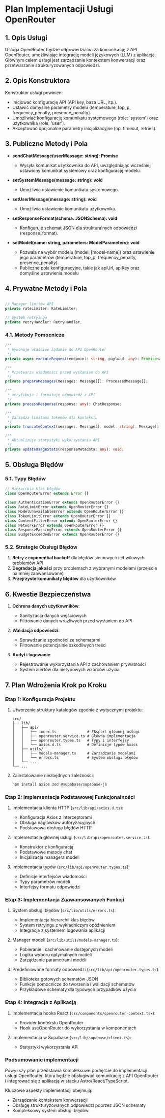 # Plan Implementacji Usługi OpenRouter

## 1. Opis Usługi

Usługa OpenRouter będzie odpowiedzialna za komunikację z API OpenRouter, umożliwiając integrację modeli językowych (LLM) z aplikacją. Głównym celem usługi jest zarządzanie kontekstem konwersacji oraz przetwarzanie strukturyzowanych odpowiedzi.

## 2. Opis Konstruktora

Konstruktor usługi powinien:

- Inicjować konfigurację API (API key, baza URL, itp.).
- Ustawić domyslne parametry modelu (temperature, top_p, frequency_penalty, presence_penalty).
- Umożliwiać konfigurację komunikatu systemowego (role: 'system') oraz użytkownika (role: 'user').
- Akceptować opcjonalne parametry inicjalizacyjne (np. timeout, retries).

## 3. Publiczne Metody i Pola

- **sendChatMessage(userMessage: string): Promise<ResponseType>**

  - Wysyła komunikat użytkownika do API, uwzględniając wcześniej ustawiony komunikat systemowy oraz konfigurację modelu.

- **setSystemMessage(message: string): void**

  - Umożliwia ustawienie komunikatu systemowego.

- **setUserMessage(message: string): void**

  - Umożliwia ustawienie komunikatu użytkownika.

- **setResponseFormat(schema: JSONSchema): void**

  - Konfiguruje schemat JSON dla strukturalnych odpowiedzi (response_format).

- **setModel(name: string, parameters: ModelParameters): void**
  - Pozwala na wybór modelu (model: [model-name]) oraz ustawienie jego parametrów (temperature, top_p, frequency_penalty, presence_penalty).
  - Publiczne pola konfiguracyjne, takie jak apiUrl, apiKey oraz domyślne ustawienia modelu

## 4. Prywatne Metody i Pola

```typescript

// Manager limitów API
private rateLimiter: RateLimiter;

// System retryingu
private retryHandler: RetryHandler;
```

### 4.1. Metody Pomocnicze

```typescript
/**
 * Wykonuje właściwe żądanie do API OpenRouter
 */
private async executeRequest(endpoint: string, payload: any): Promise<any>;

/**
 * Przetwarza wiadomości przed wysłaniem do API
 */
private prepareMessages(messages: Message[]): ProcessedMessage[];

/**
 * Weryfikuje i formatuje odpowiedź z API
 */
private processResponse(response: any): ChatResponse;

/**
 * Zarządza limitami tokenów dla kontekstu
 */
private truncateContext(messages: Message[], model: string): Message[];

/**
 * Aktualizuje statystyki wykorzystania API
 */
private updateUsageStats(responseMetadata: any): void;
```

## 5. Obsługa Błędów

### 5.1. Typy Błędów

```typescript
// Hierarchia klas błędów
class OpenRouterError extends Error {}

class AuthenticationError extends OpenRouterError {}
class RateLimitError extends OpenRouterError {}
class ModelUnavailableError extends OpenRouterError {}
class TokenLimitError extends OpenRouterError {}
class ContentFilterError extends OpenRouterError {}
class NetworkError extends OpenRouterError {}
class ResponseParsingError extends OpenRouterError {}
class BudgetExceededError extends OpenRouterError {}
```

### 5.2. Strategie Obsługi Błędów

1. **Retry z exponential backoff** dla błędów sieciowych i chwilowych problemów API
2. **Degradacja jakości** przy problemach z wybranymi modelami (przejście na mniej zaawansowane)
3. **Przejrzyste komunikaty błędów** dla użytkowników

## 6. Kwestie Bezpieczeństwa

1. **Ochrona danych użytkowników**:

   - Sanityzacja danych wejściowych
   - Filtrowanie danych wrażliwych przed wysłaniem do API

2. **Walidacja odpowiedzi**:

   - Sprawdzanie zgodności ze schematami
   - Filtrowanie potencjalnie szkodliwych treści

3. **Audyt i logowanie**:
   - Rejestrowanie wykorzystania API z zachowaniem prywatności
   - System alertów dla nietypowych wzorców użycia

## 7. Plan Wdrożenia Krok po Kroku

### Etap 1: Konfiguracja Projektu

1. Utworzenie struktury katalogów zgodnie z wytycznymi projektu:

   ```
   src/
   ├── lib/
   │   ├── api/
   │   │   ├── index.ts              # Eksport głównej usługi
   │   │   ├── openrouter.service.ts # Główna implementacja
   │   │   ├── openrouter.types.ts   # Typy i interfejsy
   │   │   └── axios.d.ts            # Definicje typów Axios
   │   ├── utils/
   │   │   ├── models-manager.ts     # Zarządzanie modelami
   │   │   └── errors.ts             # System obsługi błędów
   │   └── ...
   └── ...
   ```

2. Zainstalowanie niezbędnych zależności:
   ```bash
   npm install axios zod @supabase/supabase-js
   ```

### Etap 2: Implementacja Podstawowej Funkcjonalności

1. Implementacja klienta HTTP (`src/lib/api/axios.d.ts`):

   - Konfiguracja Axios z interceptorami
   - Obsługa nagłówków autoryzacyjnych
   - Podstawowa obsługa błędów HTTP

2. Implementacja głównej usługi (`src/lib/api/openrouter.service.ts`):

   - Konstruktor z konfiguracją
   - Podstawowe metody chat
   - Inicjalizacja managera modeli

3. Implementacja typów (`src/lib/api/openrouter.types.ts`):
   - Definicje interfejsów wiadomości
   - Typy parametrów modeli
   - Interfejsy formatu odpowiedzi

### Etap 3: Implementacja Zaawansowanych Funkcji

1. System obsługi błędów (`src/lib/utils/errors.ts`):

   - Implementacja hierarchii klas błędów
   - System retryingu z wykładniczym opóźnieniem
   - Integracja z systemem logowania aplikacji

2. Manager modeli (`src/lib/utils/models-manager.ts`):

   - Pobieranie i cache'owanie dostępnych modeli
   - Logika wyboru optymalnych modeli
   - Zarządzanie parametrami modeli

3. Predefiniowane formaty odpowiedzi (`src/lib/api/openrouter.types.ts`):
   - Biblioteka gotowych schematów JSON
   - Funkcje pomocnicze do tworzenia i walidacji schematów
   - Przykładowe schematy dla typowych przypadków użycia

### Etap 4: Integracja z Aplikacją

1. Implementacja hooka React (`src/components/openrouter-context.tsx`):

   - Provider kontekstu OpenRouter
   - Hook useOpenRouter do wykorzystania w komponentach

2. Implementacja w Supabase (`src/lib/supabase/client.ts`):
   - Statystyki wykorzystania API

### Podsumowanie implementacji

Powyższy plan przedstawia kompleksowe podejście do implementacji usługi OpenRouter, która będzie obsługiwać komunikację z API OpenRouter i integrować się z aplikacją w stacku Astro/React/TypeScript.

Kluczowe aspekty implementacji obejmują:

- Zarządzanie kontekstem konwersacji
- Obsługę strukturyzowanych odpowiedzi poprzez JSON schematy
- Kompleksowy system obsługi błędów
